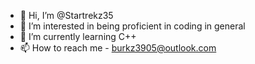 - 👋 Hi, I’m @Startrekz35
- 👀 I’m interested in being proficient in coding in general
- 🌱 I’m currently learning C++
- 📫 How to reach me - burkz3905@outlook.com

<!---
Startrekz35/Startrekz35 is a ✨ special ✨ repository because its `README.md` (this file) appears on your GitHub profile.
You can click the Preview link to take a look at your changes.
--->
